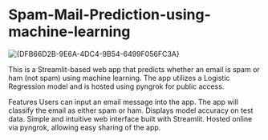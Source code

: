 # Spam-Mail-Prediction-using-machine-learning

![{DFB66D2B-9E6A-4DC4-9B54-6499F056FC3A}](https://github.com/user-attachments/assets/da39dc7e-c43e-43e6-b5fc-0f776da54f6e)


This is a Streamlit-based web app that predicts whether an email is spam or ham (not spam) using machine learning. The app utilizes a Logistic Regression model and is hosted using pyngrok for public access.

Features
Users can input an email message into the app.
The app will classify the email as either spam or ham.
Displays model accuracy on test data.
Simple and intuitive web interface built with Streamlit.
Hosted online via pyngrok, allowing easy sharing of the app.

